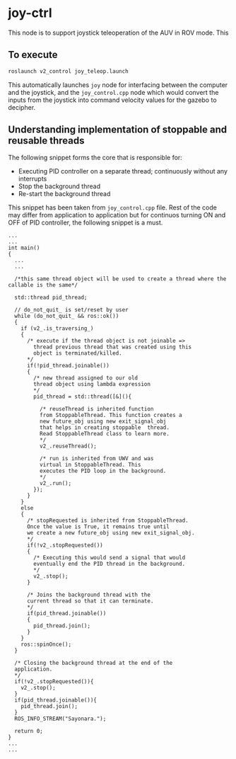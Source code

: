 # joy-ctrl

This node is to support joystick teleoperation of the AUV in ROV mode. This 

## To execute
```bash
roslaunch v2_control joy_teleop.launch
```

This automatically launches `joy` node for interfacing between the computer and the joystick, and the `joy_control.cpp` node which would convert the inputs from the joystick into command velocity values for the gazebo to decipher.

## Understanding implementation of stoppable and reusable threads
The following snippet forms the core that is responsible for:
- Executing PID controller on a separate thread; continuously without any interrupts
- Stop the background thread
- Re-start the background thread

This snippet has been taken from `joy_control.cpp` file. Rest of the code may differ from application to application but for continuos turning ON and OFF of PID controller, the following snippet is a must.
```
...
...
int main()
{
  ...
  ...
  
  /*this same thread object will be used to create a thread where the callable is the same*/

  std::thread pid_thread;

  // do_not_quit_ is set/reset by user
  while (do_not_quit_ && ros::ok())
  {
    if (v2_.is_traversing_)
    {
	  /* execute if the thread object is not joinable =>
	  	thread previous thread that was created using this
		object is terminated/killed.
	  */
      if(!pid_thread.joinable())
      {
		/* new thread assigned to our old 
		thread object using lambda expression
		*/
        pid_thread = std::thread([&](){
		  
		  /* reuseThread is inherited function 
		  from StoppableThread. This function creates a
		  new future_obj using new exit_signal_obj
		  that helps in creating stoppable  thread.
		  Read StoppableThread class to learn more.
		  */
          v2_.reuseThread();

		  /* run is inherited from UWV and was 
		  virtual in StoppableThread. This 
		  executes the PID loop in the background.
		  */
          v2_.run();
        });
      }
    }
    else
    {
	  /* stopRequested is inherited from StoppableThread.
	  Once the value is True, it remains true until
	  we create a new future_obj using new exit_signal_obj.
	  */
      if(!v2_.stopRequested())
      {
		/* Executing this would send a signal that would
		eventually end the PID thread in the background.
		*/
        v2_.stop();
      }

	  /* Joins the background thread with the
	  current thread so that it can terminate.
	  */
      if(pid_thread.joinable())
      {
        pid_thread.join();
      }
    }
    ros::spinOnce();
  }

  /* Closing the background thread at the end of the 
  application.
  */
  if(!v2_.stopRequested()){
    v2_.stop();
  }
  if(pid_thread.joinable()){
    pid_thread.join();
  }
  ROS_INFO_STREAM("Sayonara.");

  return 0;
}
...
...

```
